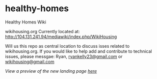healthy-homes
=============

Healthy Homes Wiki

wikihousing.org
Currently located at: http://104.131.241.94/mediawiki/index.php/WikiHousing

Will us this repo as central location to discuss isses related to wikihousing.org.
If you would like to help add and contribute to technical issues, please messgae: Ryan, ryankelly23@gmail.com or wikihousing@gmail.com

_View a preview of the new landing page [here](https://www.dropbox.com/s/spai9o0qn93y6y6/Screenshot%202015-02-16%2023.33.15.png?dl=0)_
